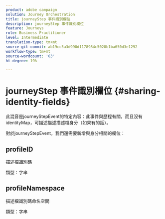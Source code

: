 ```yaml
---
product: adobe campaign
solution: Journey Orchestration
title: journeyStep 事件識別欄位
description: journeyStep 事件識別欄位
feature: Journeys
role: Business Practitioner
level: Intermediate
translation-type: tm+mt
source-git-commit: ab19cc5a3d998d1178984c5028b1ba650d3e1292
workflow-type: tm+mt
source-wordcount: '63'
ht-degree: 19%

---
```



# journeyStep 事件識別欄位 {#sharing-identity-fields}

此混音是journeyStepEvent的特定內容：此事件與歷程有關，而且沒有identityMap，可描述描述描述檔身分（如果有的話）。

對於journeyStepEvent，我們還需要新增與身分相關的欄位：

## profileID

描述檔識別碼

類型：字串

## profileNamespace

描述檔識別碼命名空間

類型：字串